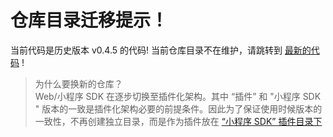 # 仓库目录迁移提示！
当前代码是历史版本 v0.4.5 的代码! 当前仓库目录不在维护，请跳转到  [最新的代码](https://github.com/sensorsdata/sa-sdk-javascript/tree/master/dist/web/plugin/sf-sdk-web) !

> 为什么要换新的仓库？  
Web/小程序 SDK 在逐步切换至插件化架构。其中 “插件” 和 "小程序 SDK " 版本的一致是插件化架构必要的前提条件。因此为了保证使用时候版本的一致性，不再创建独立目录，而是作为插件放在 [“小程序 SDK” 插件目录下](https://github.com/sensorsdata/sa-sdk-javascript/tree/master/dist/web/plugin/sf-sdk-web)  


